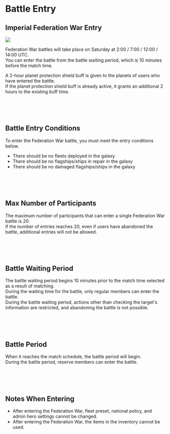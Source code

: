 # Battle Entry

## Imperial Federation War Entry

![](http://d3bbxo4nelobc3.cloudfront.net/html/img/help/1803_01.jpg)

Federation War battles will take place on Saturday at 2:00 / 7:00 / 12:00 / 14:00 UTC.<br>
You can enter the battle from the battle waiting period, which is 10 minutes before the match time.

A 2-hour planet protection shield buff is given to the planets of users who have entered the battle.<br>
If the planet protection shield buff is already active, it grants an additional 2 hours to the existing buff time.

<br>
<br>
<br>


## Battle Entry Conditions
 
To enter the Federation War battle, you must meet the entry conditions below.

- There should be no fleets deployed in the galaxy<br>
- There should be no flagships/ships in repair in the galaxy<br>
- There should be no damaged flagships/ships in the galaxy

<br>
<br>
<br>


## Max Number of Participants
 
The maximum number of participants that can enter a single Federation War battle is 20.<br>
If the number of entries reaches 20, even if users  have abandoned the battle, additional entries will not be allowed.

<br>
<br>
<br>


## Battle Waiting Period
 
The battle waiting period begins 10 minutes prior to the match time selected as a result of matching.<br>
During the waiting time for the battle, only regular members can enter the battle.<br>
During the battle waiting period, actions other than checking the target's information are restricted, and abandoning the battle is not possible.

<br>
<br>
<br>
 

## Battle Period
 
When it reaches the match schedule, the battle period will begin.<br>
During the battle period, reserve members can enter the battle.

<br>
<br>
<br>

## Notes When Entering
- After entering the Federation War, fleet preset, national policy, and admin hero settings cannot be changed.
- After entering the Federation War, the items in the inventory cannot be used.

<br>
<br>
<br>
